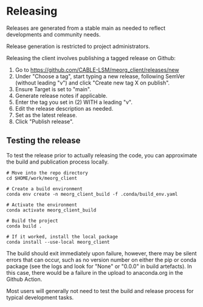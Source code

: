 # Releasing

Releases are generated from a stable main as needed to reflect developments and community needs.

Release generation is restricted to project administrators.

Releasing the client involves publishing a tagged release on Github:
1. Go to https://github.com/CABLE-LSM/meorg_client/releases/new
2. Under "Choose a tag", start typing a new release, following SemVer (without leading "v") and click "Create new tag X on publish".
3. Ensure Target is set to "main".
4. Generate release notes if applicable.
5. Enter the tag you set in (2) WITH a leading "v".
6. Edit the release description as needed.
7. Set as the latest release.
8. Click "Publish release".

## Testing the release

To test the release prior to actually releasing the code, you can approximate the build and publication process locally.

```shell
# Move into the repo directory
cd $HOME/work/meorg_client

# Create a build environment
conda env create -n meorg_client_build -f .conda/build_env.yaml

# Activate the environment
conda activate meorg_client_build

# Build the project
conda build .

# If it worked, install the local package
conda install --use-local meorg_client
```

The build should exit immediately upon failure, however, there may be silent errors that can occur, such as no version number on either the pip or conda package (see the logs and look for "None" or "0.0.0" in build artefacts). In this case, there would be a failure in the upload to anaconda.org in the Github Action.

Most users will generally not need to test the build and release process for typical development tasks.